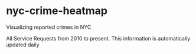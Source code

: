 nyc-crime-heatmap
=================

Visualizing reported crimes in NYC

All Service Requests from 2010 to present. This information is automatically updated daily